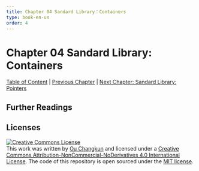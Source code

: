 ```yaml
---
title: Chapter 04 Sandard Library：Containers
type: book-en-us
order: 4
---
```


# Chapter 04 Sandard Library: Containers

[Table of Content](./toc.md) | [Previous Chapter](./03-runtime.md) | [Next Chapter: Sandard Library: Pointers](./05-pointers.md)

## Further Readings

## Licenses

<a rel="license" href="http://creativecommons.org/licenses/by-nc-nd/4.0/"><img alt="Creative Commons License" style="border-width:0" src="https://i.creativecommons.org/l/by-nc-nd/4.0/88x31.png" /></a><br />This work was written by [Ou Changkun](https://changkun.de) and licensed under a <a rel="license" href="http://creativecommons.org/licenses/by-nc-nd/4.0/">Creative Commons Attribution-NonCommercial-NoDerivatives 4.0 International License</a>. The code of this repository is open sourced under the [MIT license](../../LICENSE).